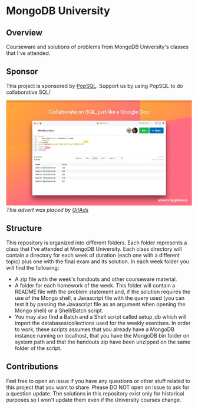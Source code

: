 # MongoDB University

## Overview
Courseware and solutions of problems from MongoDB University's classes that I've attended.

## Sponsor
This project is sponsored by [PopSQL](https://tracking.gitads.io/?campaign=popsql&repo=mongodb-university-classes&redirect=popsql.com%2F%3Futm_source%3Dgitads). Support us by using PopSQL to do collaborative SQL!

<a href="https://tracking.gitads.io/?campaign=gitads&repo=mongodb-university-classes&redirect=popsql.com%2F%3Futm_source%3Dgitads">
  <img alt="PopSQL banner" src="assets/sponsor/720X300-2.png" />
</a>
<br><i>This advert was placed by <a href="https://tracking.gitads.io/?campaign=gitads&repo=mongodb-university-classes&redirect=gitads.io">GitAds</a> </i>

## Structure
This repository is organized into different folders. Each folder represents a class that I've attended at MongoDB University. Each class  directory will contain a directory for each week of duration (each one with a different topic) plus one with the final exam and its solution. In each week folder you will find the following:

 - A zip file with the week's handouts and other courseware material.
 - A folder for each homework of the week. This folder will contain a README file with the problem statement and, if the solution requires the use of the Mongo shell, a Javascript file with the query used (you can test it by passing the Javascript file as an argument when opening the Mongo shell) or a Shell/Batch script.
 - You may also find a Batch and a Shell script called setup_db which will import the databases/collections used for the weekly exercises. In order to work, these scripts assumes that you already have a MongoDB instance running on localhost, that you have the MongoDB bin folder on system path and that the handouts zip have been unzipped on the same folder of the script.

## Contributions
Feel free to open an issue if you have any questions or other stuff related to this project that you want to share. Please DO NOT open an issue to ask for a question update. The solutions in this repository exist only for historical purposes so I won't update them even if the University courses change.
